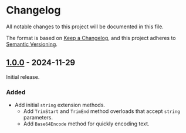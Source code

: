 # Changelog

All notable changes to this project will be documented in this file.

The format is based on [Keep a Changelog](https://keepachangelog.com/en/1.1.0/),
and this project adheres to [Semantic Versioning](https://semver.org/spec/v2.0.0.html).

## [1.0.0] - 2024-11-29

Initial release.

### Added

- Add initial `string` extension methods.
  - Add `TrimStart` and `TrimEnd` method overloads that accept `string` parameters.
  - Add `Base64Encode` method for quickly encoding text.

[1.0.0]: https://github.com/twcrews/privitive-extensions/releases/tag/1.0.0
